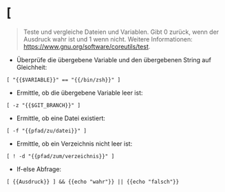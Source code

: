 # [

> Teste und vergleiche Dateien und Variablen.
> Gibt 0 zurück, wenn der Ausdruck wahr ist und 1 wenn nicht.
> Weitere Informationen: <https://www.gnu.org/software/coreutils/test>.

- Überprüfe die übergebene Variable und den übergebenen String auf Gleichheit:

`[ "{{$VARIABLE}}" == "{{/bin/zsh}}" ]`

- Ermittle, ob die übergebene Variable leer ist:

`[ -z "{{$GIT_BRANCH}}" ]`

- Ermittle, ob eine Datei existiert:

`[ -f "{{pfad/zu/datei}}" ]`

- Ermittle, ob ein Verzeichnis nicht leer ist:

`[ ! -d "{{pfad/zum/verzeichnis}}" ]`

- If-else Abfrage:

`[ {{Ausdruck}} ] && {{echo "wahr"}} || {{echo "falsch"}}`
